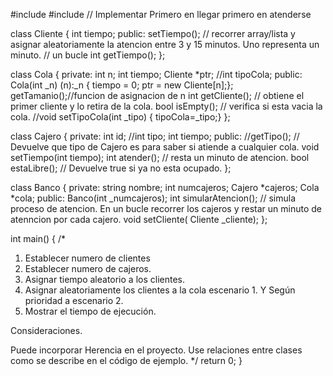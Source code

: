 #include <iostream>
#include <random>
// Implementar Primero en llegar primero en atenderse

class Cliente {
  int tiempo;
  public:
  setTiempo(); // recorrer array/lista y asignar aleatoriamente la atencion entre 3 y 15 minutos. Uno representa un minuto.
  // un bucle
  int getTiempo();
};

class Cola {
  private:
    int n;
    int tiempo;
    Cliente *ptr;
    //int tipoCola;
  public:
    Cola(int _n) (n):_n { tiempo = 0; ptr = new Cliente[n];};
    getTamanio();//funcion de asignacion de n
    int getCliente(); // obtiene el primer cliente y lo retira de la cola.
    bool isEmpty(); // verifica si esta vacia la cola.
    //void setTipoCola(int _tipo) { tipoCola=_tipo;}
};

class Cajero {
  private:
    int id;
    //int tipo;
    int tiempo;
  public:
    //getTipo(); // Devuelve que tipo de Cajero es para saber si atiende a cualquier cola.
    void setTiempo(int tiempo);
    int atender(); // resta un minuto de atencion.
    bool estaLibre(); // Devuelve true si ya no esta ocupado.
};

class Banco {
  private:
    string nombre;
    int numcajeros;
    Cajero *cajeros;
    Cola *cola;
  public:
    Banco(int _numcajeros);
    int simularAtencion(); // simula proceso de atencion. En un bucle recorrer los cajeros y restar un minuto de atenncion por cada cajero.
    void setCliente( Cliente _cliente);
};



int main()
{
  /*
  1. Establecer numero de clientes
  2. Establecer numero de cajeros.
  3. Asignar tiempo aleatorio a los clientes.
  4. Asignar aleatoriamente los clientes a la cola escenario 1. Y Según prioridad a escenario 2.
  5. Mostrar el tiempo de ejecución.

  Consideraciones.

  Puede incorporar Herencia en el proyecto.
  Use relaciones entre clases como se describe en el código de ejemplo.
  */
  return 0;
}
